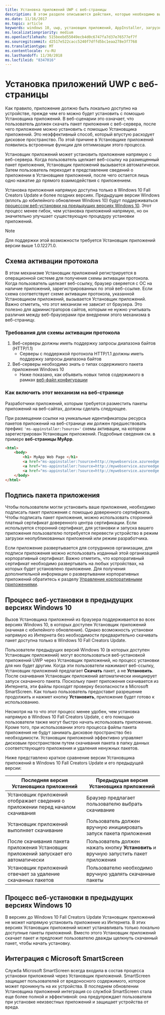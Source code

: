 ```yaml
---
title: Установка приложений UWP с веб-страницы
description: В этом разделе описываются действия, которые необходимо выполнить, чтобы дать пользователям возможность устанавливать приложения напрямую с веб-страницы.
ms.date: 11/16/2017
ms.topic: article
keywords: windows 10, uwp, установщик приложений, AppInstaller, загрузка неопубликованных приложений, связанный набор, дополнительные пакеты
ms.localizationpriority: medium
ms.openlocfilehash: 515beebd55049ecb4d0c6747fa7d37e76577ef7f
ms.sourcegitcommit: d2517e522cacc5240f7dffd5bc1eaa278e3f7768
ms.translationtype: MT
ms.contentlocale: ru-RU
ms.lasthandoff: 11/30/2018
ms.locfileid: "8347016"
---
```

# <a name="installing-uwp-apps-from-a-web-page"></a>Установка приложений UWP с веб-страницы

Как правило, приложение должно быть локально доступно на устройстве, прежде чем его можно будет установить с помощью Установщика приложений. В веб-сценарии это означает, что пользователь должен скачать пакет приложения с веб-сервера, после чего приложение можно установить с помощью Установщика приложений. Это неэффективный способ, который впустую расходует дисковое пространство. По этой причине в Установщике приложений появились встроенные функции для оптимизации этого процесса.

Установщик приложений может установить приложение напрямую с веб-сервера. Когда пользователь щелкает веб-ссылку на размещенный пакет приложения, Установщик приложений вызывается автоматически. Затем пользователь переходит в представление сведений о приложении в Установщике приложений, после чего остается лишь одно нажатие до прямого взаимодействия с приложением. 

Установка приложения напрямую доступна только в Windows 10 Fall Creators Update и более поздних версиях. Предыдущие версии Windows (вплоть до юбилейного обновления Windows 10) будут поддерживаться [процессом веб-установки на предыдущих версиях Windows 10](#web-install-experience). Этот процесс менее гибок, чем установка приложений напрямую, но он значительно улучшает существующую процедуру установки приложений.
  
> [!NOTE]
> Для поддержки этой возможности требуется Установщик приложений версии выше 1.0.12271.0.

## <a name="protocol-activation-scheme"></a>Схема активации протокола
В этом механизме Установщик приложений регистрируется в операционной системе для получения схемы активации протокола. Когда пользователь щелкает веб-ссылку, браузер сверяется с ОС на наличие приложений, зарегистрированных по этой веб-ссылке. Если схема соответствует схеме активации протокола, указанной Установщиком приложений, вызывается Установщик приложений. Важно отметить, что этот механизм не зависит от браузера. Это полезно для администраторов сайтов, которым не нужно учитывать различия между веб-браузерами при внедрении этого механизма в веб-страницу. 

### <a name="requirements-for-protocol-activation-scheme"></a>Требования для схемы активации протокола

1. Веб-серверы должны иметь поддержку запросы диапазона байтов (HTTP/1.1)
    - Серверы с поддержкой протокола HTTP/1.1 должны иметь поддержку запросы диапазона байтов 
2. Веб-серверы необходимо знать о типах содержимого пакета приложения Windows 10
    - Ниже показано, как объявить новых типов содержимого в рамках [веб-файл конфигурации](web-install-IIS.md#step-7---configure-the-web-app-for-app-package-mime-types)

### <a name="how-to-enable-this-on-a-webpage"></a>Как включить этот механизм на веб-странице 
Разработчики приложений, которым требуется разместить пакеты приложений на веб-сайтах, должны сделать следующее.

При размещении ссылки на уникальные идентификаторы ресурса пакетов приложений на веб-странице им должен предшествовать префикс `'ms-appinstaller:?source='` схемы активации, на котором зарегистрирован Установщик приложений. Подробные сведения см. в примере **веб-страницы MyApp**. 
``` html
<html>
    <body>
        <h1> MyApp Web Page </h1>
        <a href="ms-appinstaller:?source=http://mywebservice.azureedge.net/HubApp.appx"> Install app package </a>
        <a href="ms-appinstaller:?source=http://mywebservice.azureedge.net/HubAppBundle.appxbundle"> Install app bundle  </a>
        <a href="ms-appinstaller:?source=http://mywebservice.azureedge.net/HubAppSet.appinstaller"> Install related set </a>
    </body>
</html>
```

## <a name="signing-the-app-package"></a>Подпись пакета приложения
Чтобы пользователи могли установить ваше приложение, необходимо подписать пакет приложения с помощью доверенного сертификата. Чтобы подписать пакет приложения, можно использовать сторонний платный сертификат доверенного центра сертификации. Если используется сторонний сертификат, для установки и запуска вашего приложения пользователю потребуется перевести устройство в режим загрузки неопубликованных приложений или режим разработчика.

Если приложение развертывается для сотрудников организации, для подписи приложения можно использовать изданный этой организацией корпоративный сертификат. Важно отметить, что корпоративный сертификат необходимо развертывать на любых устройствах, на которых будет установлено приложение. Для получения дополнительной информации о развертывании корпоративных приложений обратитесь к разделу [Управление корпоративными приложениями](https://docs.microsoft.com/windows/client-management/mdm/enterprise-app-management).

## Процесс веб-установки в предыдущих версиях Windows 10<a name="web-install-experience"></a>

Вызов Установщика приложений из браузера поддерживается во всех версиях Windows 10, в которых доступен Установщик приложений (начиная с юбилейного обновления). Однако возможность установки напрямую из Интернета без необходимости предварительно скачивать пакет доступна только в Windows 10 Fall Creators Update.  

Пользователи предыдущих версий Windows 10 (в которых доступен Установщик приложений) могут воспользоваться веб-установкой приложений UWP через Установщик приложений, но процесс установки для них будет другим. Когда эти пользователи нажимают веб-ссылку, Установщик приложений предлагает **Скачать** пакет, а не **Установить**. После скачивания Установщик приложений автоматически инициирует запуск скачанного пакета. Поскольку пакет приложения скачивается из Интернета, эти файлы проходят проверку безопасности в Microsoft SmartScreen. Как только пользователь предоставит разрешение продолжить и нажмет кнопку **Установить**, приложение будет готово к использованию.

Несмотря на то что этот процесс менее удобен, чем установка напрямую в Windows 10 Fall Creators Update, с его помощью пользователи также могут быстро начать использовать приложение. Кроме того, при использовании этого процесса файлы пакета приложения не будут занимать дисковое пространство без необходимости. Установщик приложений эффективно управляет дисковым пространством путем скачивания пакета в папку данных соответствующего приложения и удаления ненужных пакетов. 

Ниже представлено краткое сравнение версии Установщика приложений в Windows 10 Fall Creators Update и его предыдущей версии:

| Последняя версия Установщика приложений | Предыдущая версия Установщика приложений |
|------------------------------|----------------------------------|
| Установщик приложений отображает сведения о приложении перед началом скачивания | Браузер предлагает пользователю выбрать скачивание  |
| Установщик приложений выполняет скачивание | Пользователь должен вручную инициировать запуск пакета приложения |
| После скачивания пакета приложения Установщик приложений запускает его автоматически | Пользователь должен нажать кнопку **Установить** и вручную запустить пакет приложения |
| Установщик приложений отвечает за удаление скачанных пакетов | Пользователю необходимо вручную удалять скачанные пакеты |

## <a name="web-install-experience-on-previous-versions-of-windows-10"></a>Процесс веб-установки в предыдущих версиях Windows 10
В версиях до Windows 10 Fall Creators Update Установщик приложений не может напрямую установить приложение из Интернета. В этих версиях Установщик приложений может устанавливать только локально доступные пакеты приложений. Вместо этого Установщик приложений скачает пакет и предложит пользователю дважды щелкнуть скачанный пакет, чтобы начать установку.


## <a name="microsoft-smartscreen-integration"></a>Интеграция с Microsoft SmartScreen

Служба Microsoft SmartScreen всегда входила в состав процесса установки приложений через Установщик приложений. SmartScreen защищает пользователей от вредоносного содержимого, которое может проникнуть на их устройства. В последнем обновлении Установщика приложений интеграция со службой SmartScreen стала еще более полной и эффективной: она предупреждает пользователя при установке неизвестных приложений и защищает устройства от вреда. 
